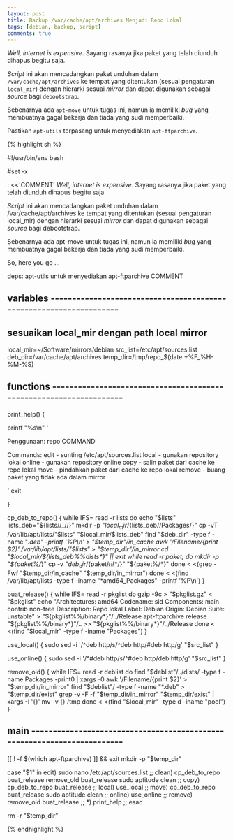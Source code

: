 ```yaml
---
layout: post
title: Backup /var/cache/apt/archives Menjadi Repo Lokal
tags: [debian, backup, script]
comments: true
---
```


*Well, internet is expensive*. Sayang rasanya jika paket yang telah diunduh
dihapus begitu saja.

*Script* ini akan mencadangkan paket unduhan dalam `/var/cache/apt/archives`
ke tempat yang ditentukan (sesuai pengaturan `local_mir`) dengan hierarki sesuai
*mirror* dan dapat digunakan sebagai *source* bagi `debootstrap`.

Sebenarnya ada `apt-move` untuk tugas ini, namun ia memiliki *bug* yang membuatnya
gagal bekerja dan tiada yang sudi memperbaiki.

Pastikan `apt-utils` terpasang untuk menyediakan `apt-ftparchive`.

{% highlight sh %}

#!/usr/bin/env bash

#set -x

: <<'COMMENT'
_Well, internet is expensive_. Sayang rasanya jika paket yang telah diunduh
dihapus begitu saja.

_Script_ ini akan mencadangkan paket unduhan dalam /var/cache/apt/archives
ke tempat yang ditentukan (sesuai pengaturan local_mir) dengan hierarki sesuai
_mirror_ dan dapat digunakan sebagai _source_ bagi debootstrap.

Sebenarnya ada apt-move untuk tugas ini, namun ia memiliki _bug_ yang membuatnya
gagal bekerja dan tiada yang sudi memperbaiki.

So, here you go ...

deps: apt-utils untuk menyediakan apt-ftparchive
COMMENT

## variables -------------------------------------------------------------------

## sesuaikan local_mir dengan path local mirror
local_mir=~/Software/mirrors/debian
src_list=/etc/apt/sources.list
deb_dir=/var/cache/apt/archives
temp_dir=/tmp/repo_$(date +%F_%H-%M-%S)

## functions -------------------------------------------------------------------

print_help() {

  printf "%s\n" '

  Penggunaan:   repo COMMAND

  Commands:
    edit        - sunting /etc/apt/sources.list
    local       - gunakan repository lokal
    online      - gunakan repository online
    copy        - salin paket dari cache ke repo lokal
    move        - pindahkan paket dari cache ke repo lokal
    remove      - buang paket yang tidak ada dalam mirror

  '
  exit

}

cp_deb_to_repo() {
  while IFS= read -r lists
  do
    echo "$lists"
    lists_deb="${lists//_/\/}"
    mkdir -p "$local_mir/${lists_deb/\/Packages/}"
    cp -vT /var/lib/apt/lists/"$lists" "$local_mir/$lists_deb"
    find "$deb_dir" -type f -name "*.deb" -printf '%P\n' > "$temp_dir"/in_cache
    awk '/Filename/{print $2}' /var/lib/apt/lists/"$lists" > "$temp_dir"/in_mirror
    cd "$local_mir/${lists_deb%%dists*}" || exit
    while read -r paket; do
      mkdir -p "${paket%/*}"
      cp -v "$deb_dir/${paket##*/}" "${paket%/*}"
    done < <(grep -Fwf "$temp_dir/in_cache" "$temp_dir/in_mirror")
  done < <(find /var/lib/apt/lists -type f -iname "*amd64_Packages" -printf '%P\n')
}

buat_release() {
  while IFS= read -r pkglist
  do
    gzip -9c > "$pkglist.gz" < "$pkglist"
    echo "Architectures: amd64
  Codename: sid
  Components: main contrib non-free
  Description: Repo lokal
  Label: Debian
  Origin: Debian
  Suite: unstable" > "${pkglist%%/binary*}"/../Release
    apt-ftparchive release "${pkglist%%/binary*}"/.. >> "${pkglist%%/binary*}"/../Release
  done < <(find "$local_mir" -type f -iname "Packages")
}

use_local() {
  sudo sed -i '/^deb http/s/^deb http/#deb http/g' "$src_list"
}

use_online() {
  sudo sed -i '/^#deb http/s/^#deb http/deb http/g' "$src_list"
}

remove_old() {
  while IFS= read -r deblist
  do
    find "$deblist"/../dists/ -type f -name Packages -print0 | xargs -0 awk '/Filename/{print $2}' > "$temp_dir/in_mirror"
    find "$deblist"/ -type f -name "*.deb" > "$temp_dir/exist"
    grep -v -F -f "$temp_dir/in_mirror" "$temp_dir/exist" | xargs -I '{}' mv -v {} /tmp
  done <  <(find "$local_mir" -type d -iname "pool")
}

## main ------------------------------------------------------------------------

[[ ! -f $(which apt-ftparchive) ]] && exit
mkdir -p "$temp_dir"

case "$1" in
  edit)
    sudo nano /etc/apt/sources.list
  ;;
  clean)
    cp_deb_to_repo
    buat_release
    remove_old
    buat_release
    sudo aptitude clean
  ;;
  copy)
    cp_deb_to_repo
    buat_release
  ;;
  local)
    use_local
  ;;
  move)
    cp_deb_to_repo
    buat_release
    sudo aptitude clean
  ;;
  online)
    use_online
  ;;
  remove)
    remove_old
    buat_release
  ;;
  *)
    print_help
  ;;
esac

rm -r "$temp_dir"

{% endhighlight %}
